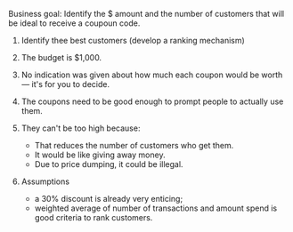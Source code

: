 Business goal: Identify the $ amount and the number of customers that will be ideal to receive a coupoun code. 
1. Identify thee best customers (develop a ranking mechanism)
2. The budget is $1,000.
3. No indication was given about how much each coupon would be worth — it's for you to decide.
4. The coupons need to be good enough to prompt people to actually use them.
5. They can't be too high because:
     - That reduces the number of customers who get them.
     - It would be like giving away money.
     - Due to price dumping, it could be illegal.

6. Assumptions
     - a 30% discount is already very enticing;
     - weighted average of number of transactions and amount spend is good criteria to rank customers.

